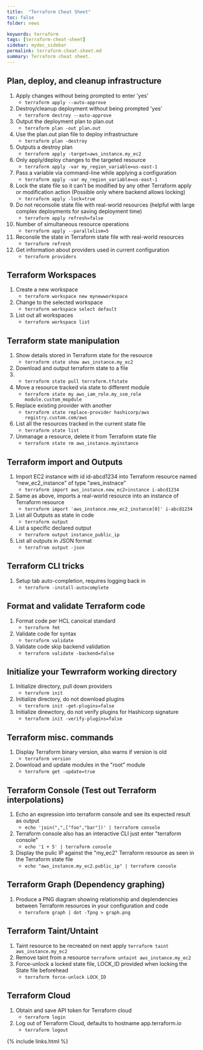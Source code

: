 ```yaml
---
title:  "Terraform Cheat Sheet"
toc: false
folder: news

keywords: terraform
tags: [terraform-cheat-sheet]
sidebar: mydoc_sidebar
permalink: terraform-cheat-sheet.md
summary: Terraform cheat sheet.
---
```

## Plan, deploy, and cleanup infrastructure

1. Apply changes without being prompted to enter 'yes'
   - ``` terraform apply --auto-approve ```
2. Destroy/cleanup deployment without being prompted 'yes'
   - ``` terraform destroy --auto-approve ```
3. Output the deployment plan to plan.out
   - ``` terraform plan -out plan.out ```
4. Use the plan.out plan file to deploy infrastructure
   - ``` terraform plan -destroy ```
5. Outputs a destroy plan
   - ``` terraform apply -target=aws_instance.my_ec2 ```
6. Only apply/deploy changes to the targeted resource
   - ``` terraform apply -var my_region_variable=us-east-1 ```
7. Pass a variable via command-line while applying a configuration
   - ``` terraform apply -var my_region_variable=us-east-1 ```
8. Lock the state file so it can't be modified by any other Terraform apply or modification action (Possible only where backend allows locking)
   - ``` terraform apply -lock=true ```
9. Do not reconsolie state file with real-world resources (helpful with large complex deployments for saving deployment time)
    - ``` terraform apply refresh=false ```
10. Number of simultaneous resource operations
    - ``` terraform apply --parallelism=5 ```
11. Reconsile the state in Terraform state file with real-world resources
    - ``` terraform refresh ```
12. Get information about providers used in current configuration
    - ``` terraform providers ```

## Terraform Workspaces

1. Create a new workspace
   - ``` terraform workspace new mynewworkspace ```
2. Change to the selected workspace
   - ``` terraform workspace select default ```
3. List out all workspaces
   - ``` terraform workspace list ```

## Terraform state manipulation

1. Show details stored in Terraform state for the resource
   - ```terraform state show aws_instance.my_ec2```
2. Download and output terraform state to a file
3. - ```terraform state pull terraform.tfstate```
4. Move a resource tracked via state to different module
   - `terraform state my aws_iam_role.my_ssm_role module.custom_mopdule`
5. Replace existing provider with another
   - ` terraform state replace-provider hashicorp/aws registry.custom.com/aws `
6. List all the resources tracked in the current state file
   - ` terraform state list `
7. Unmanage a resource, delete it from Terraform state file
   - ` terraform state rm aws_instance.myinstance `

## Terraform import and Outputs

1. Import EC2 instance with id id-abcd1234 into Terraform resource named "new_ec2_instance" of type "aws_instnace"
   - ` terraform import aws_instance.new_ec2>instance i-abcd1234 `
2. Same as above, imports a real-world resource into an instance of Terraform resource
   - ` terraform import 'aws_instance.new_ec2_instance[0]' i-abcd1234 `
3. List all Outputs as state in code
   - ` terraform output `
4. List a specific declared output
   - ` terraform output instance_public_ip `
5. List all outputs in JSON format
   - `terrafrom output -json`

## Terraform CLI tricks

1. Setup tab auto-completion, requires logging back in
   - `terraform -install-autocomplete`

## Format and validate Terraform code

1. Format code per HCL canoical standard
   - `terraform fmt`
2. Validate code for syntax
   - `terraform validate`
3. Validate code skip backend validation
   - `terraform validate -backend=false`

## Initialize your Tewrraform working directory

1. Initialize directory, pull down providers
   - `terraform init`
2. Initialize directory, do not download plugins
   - `terraform init -get-plugins=false`
3. Initialize direwctory, do not verify plugins for Hashicorp signature
   - `terraform init -verify-plugins=false`

## Terraform misc. commands

1. Display Terraform binary version, also warns if version is old
   - `terraform version`
2. Download and update modules in the "root" module
   - `terraform get -update=true`

## Terraform Console (Test out Terraform interpolations)

1. Echo an expression into terraform console and see its expected result as output
   - `echo 'join(",",["foo","bar"])' | terraform console`
2. Terraform console also has an interactive CLI just enter "terraform console"
   - `echo '1 + 5' | terraform console`
3. Display the pulic IP against the "my_ec2" Terraform resource as seen in the Terraform state file
   - `echo "aws_instance.my_ec2.public_ip" | terraform console`

## Terraform Graph (Dependency graphing)

1. Produce a PNG diagram showing relationship and deplendencies between Terraform resources in your configuration and code
   - `terraform graph | dot -Tpng > graph.png`

## Terraform Taint/Untaint

1. Taint resource to be recreated on next apply
   `terraform taint aws_instance.my_ec2`
2. Remove taint from a resource
   `terraform untaint aws_instance.my_ec2`
3. Force-unlock a locked state file, LOCK_ID provided when locking the State file beforehead
   - `terraform force-unlock LOCK_ID`

## Terraform Cloud

1. Obtain and save API token for Terraform cloud
   - `terraform login`
2. Log out of Terraform Cloud, defaults to hostname app.terraform.io
   - `terraform logout`

{% include links.html %}
